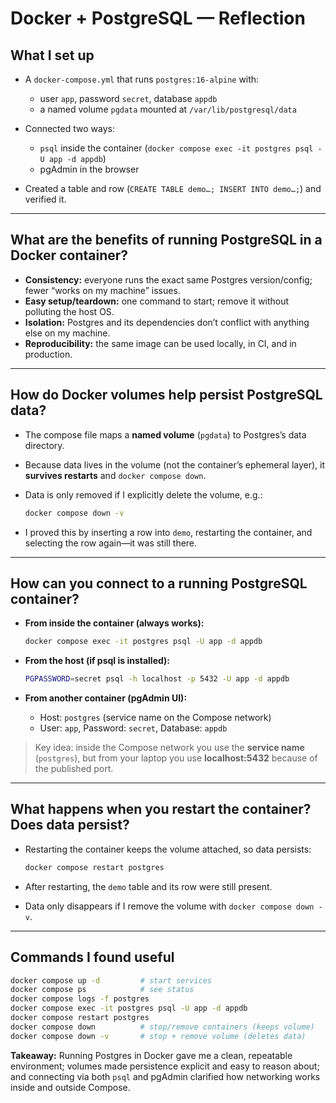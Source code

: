 # Docker + PostgreSQL — Reflection

## What I set up

- A `docker-compose.yml` that runs `postgres:16-alpine` with:

  - user `app`, password `secret`, database `appdb`
  - a named volume `pgdata` mounted at `/var/lib/postgresql/data`

- Connected two ways:

  - `psql` inside the container (`docker compose exec -it postgres psql -U app -d appdb`)
  - pgAdmin in the browser

- Created a table and row (`CREATE TABLE demo…; INSERT INTO demo…;`) and verified it.

---

## What are the benefits of running PostgreSQL in a Docker container?

- **Consistency:** everyone runs the exact same Postgres version/config; fewer “works on my machine” issues.
- **Easy setup/teardown:** one command to start; remove it without polluting the host OS.
- **Isolation:** Postgres and its dependencies don’t conflict with anything else on my machine.
- **Reproducibility:** the same image can be used locally, in CI, and in production.

---

## How do Docker volumes help persist PostgreSQL data?

- The compose file maps a **named volume** (`pgdata`) to Postgres’s data directory.
- Because data lives in the volume (not the container’s ephemeral layer), it **survives restarts** and `docker compose down`.
- Data is only removed if I explicitly delete the volume, e.g.:

  ```bash
  docker compose down -v
  ```

- I proved this by inserting a row into `demo`, restarting the container, and selecting the row again—it was still there.

---

## How can you connect to a running PostgreSQL container?

- **From inside the container (always works):**

  ```bash
  docker compose exec -it postgres psql -U app -d appdb
  ```

- **From the host (if psql is installed):**

  ```bash
  PGPASSWORD=secret psql -h localhost -p 5432 -U app -d appdb
  ```

- **From another container (pgAdmin UI):**

  - Host: `postgres` (service name on the Compose network)
  - User: `app`, Password: `secret`, Database: `appdb`

> Key idea: inside the Compose network you use the **service name** (`postgres`), but from your laptop you use **localhost:5432** because of the published port.

---

## What happens when you restart the container? Does data persist?

- Restarting the container keeps the volume attached, so data persists:

  ```bash
  docker compose restart postgres
  ```

- After restarting, the `demo` table and its row were still present.
- Data only disappears if I remove the volume with `docker compose down -v`.

---

## Commands I found useful

```bash
docker compose up -d         # start services
docker compose ps            # see status
docker compose logs -f postgres
docker compose exec -it postgres psql -U app -d appdb
docker compose restart postgres
docker compose down          # stop/remove containers (keeps volume)
docker compose down -v       # stop + remove volume (deletes data)
```

**Takeaway:** Running Postgres in Docker gave me a clean, repeatable environment; volumes made persistence explicit and easy to reason about; and connecting via both `psql` and pgAdmin clarified how networking works inside and outside Compose.
